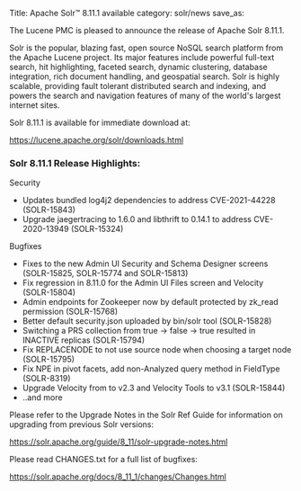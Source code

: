 Title: Apache Solr™ 8.11.1 available
category: solr/news
save_as:

The Lucene PMC is pleased to announce the release of Apache Solr 8.11.1.

Solr is the popular, blazing fast, open source NoSQL search platform from the Apache Lucene project. Its major features include powerful full-text search, hit highlighting, faceted search, dynamic clustering, database integration, rich document handling, and geospatial search. Solr is highly scalable, providing fault tolerant distributed search and indexing, and powers the search and navigation features of many of the world's largest internet sites.

Solr 8.11.1 is available for immediate download at:

  <https://lucene.apache.org/solr/downloads.html>

### Solr 8.11.1 Release Highlights:

Security

 * Updates bundled log4j2 dependencies to address CVE-2021-44228 (SOLR-15843)
 * Upgrade jaegertracing to 1.6.0 and libthrift to 0.14.1 to address CVE-2020-13949 (SOLR-15324)

Bugfixes

 * Fixes to the new Admin UI Security and Schema Designer screens (SOLR-15825, SOLR-15774 and SOLR-15813)
 * Fix regression in 8.11.0 for the Admin UI Files screen and Velocity (SOLR-15804)
 * Admin endpoints for Zookeeper now by default protected by zk_read permission (SOLR-15768)
 * Better default security.json uploaded by bin/solr tool (SOLR-15828)
 * Switching a PRS collection from true -> false -> true resulted in INACTIVE replicas (SOLR-15794)
 * Fix REPLACENODE to not use source node when choosing a target node (SOLR-15795)
 * Fix NPE in pivot facets, add non-Analyzed query method in FieldType (SOLR-8319)
 * Upgrade Velocity from to v2.3 and Velocity Tools to v3.1 (SOLR-15844)
 * ..and more

Please refer to the Upgrade Notes in the Solr Ref Guide for information on upgrading from previous Solr versions:

  <https://solr.apache.org/guide/8_11/solr-upgrade-notes.html>

Please read CHANGES.txt for a full list of bugfixes:

  <https://solr.apache.org/docs/8_11_1/changes/Changes.html>
